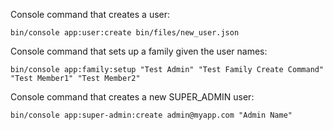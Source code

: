 Console command that creates a user:
```
bin/console app:user:create bin/files/new_user.json
```
Console command that sets up a family given the user names:
```
bin/console app:family:setup "Test Admin" "Test Family Create Command" "Test Member1" "Test Member2"
```
Console command that creates a new SUPER_ADMIN user:
```
bin/console app:super-admin:create admin@myapp.com "Admin Name"
```
